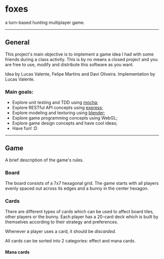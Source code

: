 # foxes
a turn-based hunting multiplayer game.

---

## General
This project's main objective is to implement a game idea I had with some friends during a class activity. This is by no means a closed project and you are free to use, modify and distribute this software as you want.

Idea by Lucas Valente, Felipe Martins and Davi Oliveira. Implementation by Lucas Valente.

### Main goals:
- Explore unit testing and TDD using [mocha](http://mochajs.org);
- Explore RESTful API concepts using [express](http://expressjs.com);
- Explore modeling and texturing using [blender](http://blender.org);
- Explore game programming concepts using WebGL;
- Explore game design concepts and have cool ideas;
- Have fun! :D

---

## Game
A brief description of the game's rules.

### Board
The board consists of a 7x7 hexagonal grid. The game starts with all players evenly spaced out across its edges and a bunny in the center hexagon.

### Cards
There are different types of cards which can be used to affect board tiles, other players or the bunny. Each player has a 20-card deck which is built by themselves according to their strategy and preferences.

Whenever a player uses a card, it should be _discarded_.

All cards can be sorted into 2 categories: effect and mana cards.

#### Mana cards

